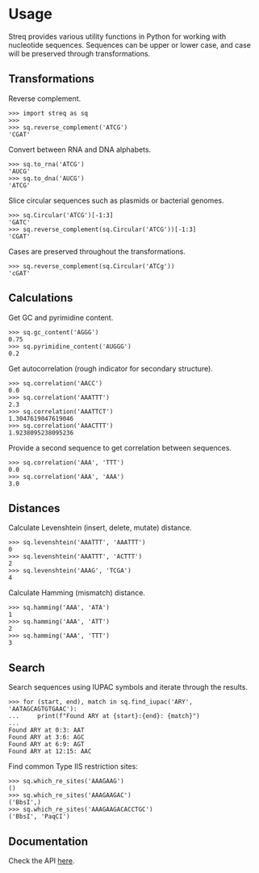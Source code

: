 # Usage

Streq provides various utility functions in Python for working with nucleotide sequences. 
Sequences can be upper or lower case, and case will be preserved through transformations.

## Transformations

Reverse complement.

```
>>> import streq as sq
>>>
>>> sq.reverse_complement('ATCG')
'CGAT'
```

Convert between RNA and DNA alphabets.

```
>>> sq.to_rna('ATCG')
'AUCG'
>>> sq.to_dna('AUCG')
'ATCG'
```

Slice circular sequences such as plasmids or bacterial genomes.

```
>>> sq.Circular('ATCG')[-1:3]
'GATC'
>>> sq.reverse_complement(sq.Circular('ATCG'))[-1:3]
'CGAT'
```

Cases are preserved throughout the transformations.

```
>>> sq.reverse_complement(sq.Circular('ATCg'))
'cGAT'
```

## Calculations

Get GC and pyrimidine content.

```
>>> sq.gc_content('AGGG')
0.75
>>> sq.pyrimidine_content('AUGGG')
0.2
```

Get autocorrelation (rough indicator for secondary structure).

```
>>> sq.correlation('AACC')
0.0
>>> sq.correlation('AAATTT')
2.3
>>> sq.correlation('AAATTCT')
1.3047619047619046
>>> sq.correlation('AAACTTT')
1.9238095238095236
```

Provide a second sequence to get correlation between sequences.

```
>>> sq.correlation('AAA', 'TTT')
0.0
>>> sq.correlation('AAA', 'AAA')
3.0
```

## Distances

Calculate Levenshtein (insert, delete, mutate) distance.

```
>>> sq.levenshtein('AAATTT', 'AAATTT')
0
>>> sq.levenshtein('AAATTT', 'ACTTT')
2
>>> sq.levenshtein('AAAG', 'TCGA')
4
```

Calculate Hamming (mismatch) distance.

```
>>> sq.hamming('AAA', 'ATA')
1
>>> sq.hamming('AAA', 'ATT')
2
>>> sq.hamming('AAA', 'TTT')
3
```

## Search

Search sequences using IUPAC symbols and iterate through the results.

```
>>> for (start, end), match in sq.find_iupac('ARY', 'AATAGCAGTGTGAAC'):
...     print(f"Found ARY at {start}:{end}: {match}")
... 
Found ARY at 0:3: AAT
Found ARY at 3:6: AGC
Found ARY at 6:9: AGT
Found ARY at 12:15: AAC
```

Find common Type IIS restriction sites:

```
>>> sq.which_re_sites('AAAGAAG')
()
>>> sq.which_re_sites('AAAGAAGAC')
('BbsI',)
>>> sq.which_re_sites('AAAGAAGACACCTGC')
('BbsI', 'PaqCI')
```

## Documentation

Check the API [here](https://streq.readthedocs.io/).